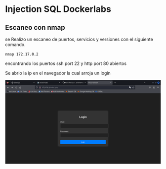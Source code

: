 # Injection SQL Dockerlabs

## Escaneo con nmap

<p>se Realizo un escaneo de puertos, servicios y versiones con el siguiente comando.</p>

```
nmap 172.17.0.2

```

<p>encontrando los puertos ssh port 22 y http port 80 abiertos</p>

<p>Se abrio la ip en el navegador la cual arroja un login</p>

![captura-login](https://github.com/JavierKJ4/Dockerlabs/blob/main/recursos/Screenshot_2024-05-13_04-20-49.png)
